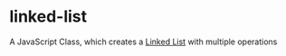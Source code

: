 # linked-list
A JavaScript Class, which creates a [Linked List](https://en.wikipedia.org/wiki/Linked_list) with multiple operations
